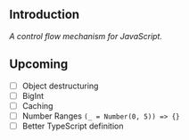 ## Introduction

_A control flow mechanism for JavaScript._

## Upcoming

- [ ] Object destructuring
- [ ] BigInt
- [ ] Caching
- [ ] Number Ranges `(_ = Number(0, 5)) => {}`
- [ ] Better TypeScript definition
